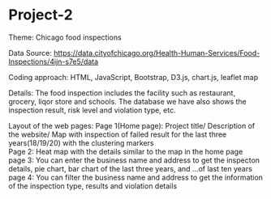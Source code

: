 # Project-2

Theme: Chicago food inspections

Data Source: https://data.cityofchicago.org/Health-Human-Services/Food-Inspections/4ijn-s7e5/data

Coding approach: HTML, JavaScript, Bootstrap, D3.js, chart.js, leaflet map

Details: 
The food inspection includes the facility such as restaurant, grocery, liqor store and schools. 
The database we have also shows the inspection result, risk level and violation type, etc. 

Layout of the web pages:
Page 1(Home page): Project title/ Description of the website/ Map with inspection of failed result for the last three years(18/19/20) with the clustering markers<br>
Page 2: Heat map with the details similar to the map in the home page<br>
page 3: You can enter the business name and address to get the inspecton details, pie chart, bar chart of the last three years, and ...of last ten years<br>
page 4: You can filter the business name and address to get the information of the inspection type, results and violation details

